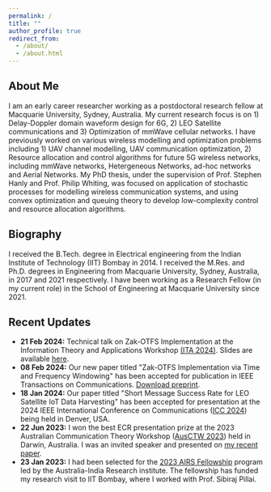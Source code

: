 ```yaml
---
permalink: /
title: ""
author_profile: true
redirect_from: 
  - /about/
  - /about.html
---
```


About Me
----
I am an early career researcher working as a postdoctoral research fellow at Macquarie University, Sydney, Australia. My current research focus is on 1) Delay-Doppler domain waveform design for 6G, 2) LEO Satellite communications and 3) Optimization of mmWave cellular networks. I have previously worked on various wireless modelling and optimization problems including 1) UAV channel modelling, UAV communication optimization, 2) Resource allocation and control algorithms for future 5G wireless networks, including mmWave networks, Hetergeneous Networks, ad-hoc networks and Aerial Networks. My PhD thesis, under the supervision of Prof. Stephen Hanly and Prof. Philip Whiting, was focused on application of stochastic processes for modelling wireless communication systems, and using convex optimization and queuing theory to develop low-complexity control and resource allocation algorithms.

Biography
---
I received the B.Tech. degree in Electrical engineering from the Indian Institute of Technology (IIT) Bombay in 2014. I received the M.Res. and Ph.D. degrees in Engineering from Macquarie University, Sydney, Australia, in 2017 and 2021 respectively. I have been working as a Research Fellow (in my current role) in the School of Engineering at Macquarie University since 2021. 


Recent Updates
---
* **21 Feb 2024:** Technical talk on Zak-OTFS Implementation at the Information Theory and Applications Workshop [(ITA 2024)](https://ita.ucsd.edu/workshop/). Slides are available [here](https://swaroop-gopalam.github.io/talks/ITA2024).
* **08 Feb 2024:** Our new paper titled "Zak-OTFS Implementation via Time and Frequency Windowing" has been accepted for publication in IEEE Transactions on Communications. [Download preprint](https://www.techrxiv.org/doi/full/10.36227/techrxiv.23790390). 
* **18 Jan 2024:** Our paper titled "Short Message Success Rate for LEO Satellite IoT Data Harvesting" has been accepted for presentation at the 2024 IEEE International Conference on Communications ([ICC 2024](https://icc2024.ieee-icc.org)) being held in Denver, USA.
* **22 Jun 2023:** I won the best ECR presentation prize at the 2023 Australian Communication Theory Workshop ([AusCTW 2023](https://sites.google.com/view/ausctw-2023/)) held in Darwin, Australia. I was an invited speaker and presented on [my recent paper](https://swaroop-gopalam.github.io/publication/2023-TNet-IAB-FlowControl).
* **23 Jan 2023:** I had been selected for the [2023 AIRS Fellowship](https://arch-india.org/australia-india-research-students-fellowship-program) program led by the Australia-India Research institute. The fellowship has funded my research visit to IIT Bombay, where I worked with Prof. Sibiraj Pillai.